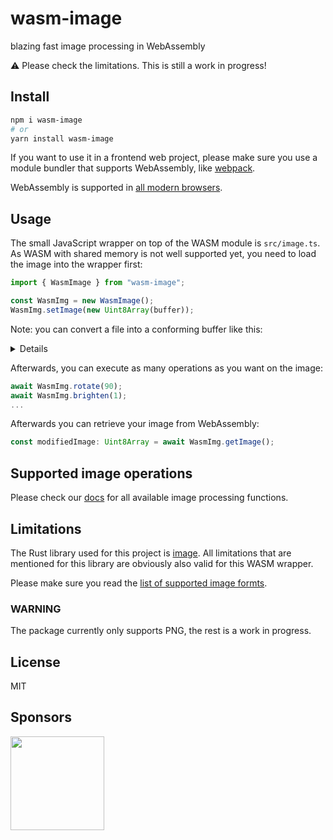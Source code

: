 # wasm-image

blazing fast image processing in WebAssembly

:warning: Please check the limitations. This is still a work in progress!

## Install

```bash
npm i wasm-image
# or
yarn install wasm-image
```

If you want to use it in a frontend web project, please make sure you use a module bundler that supports WebAssembly, like [webpack](https://webpack.js.org/).

WebAssembly is supported in [all modern browsers](https://caniuse.com/#feat=wasm).

## Usage

The small JavaScript wrapper on top of the WASM module is `src/image.ts`. As WASM with shared memory is not well supported yet, you need to load the image into the wrapper first:

```ts
import { WasmImage } from "wasm-image";

const WasmImg = new WasmImage();
WasmImg.setImage(new Uint8Array(buffer));
```

Note: you can convert a file into a conforming buffer like this:

<details>

```ts
getImageAsArrayBuffer = async (file: File): Promise<ArrayBuffer> => {
  const result = await new Promise<ArrayBuffer>((resolve, reject) => {
    const reader = new FileReader();
    reader.onloadend = () => {
      if (reader.result instanceof ArrayBuffer) {
        return resolve(reader.result);
      } else {
        return reject(new Error("Could not create arraybuffer"));
      }
    };
    reader.onerror = reject;
    reader.readAsArrayBuffer(file);
  });

  return result;
};
```

</details>

Afterwards, you can execute as many operations as you want on the image:

```ts
await WasmImg.rotate(90);
await WasmImg.brighten(1);
...
```

Afterwards you can retrieve your image from WebAssembly:

```ts
const modifiedImage: Uint8Array = await WasmImg.getImage();
```

## Supported image operations
Please check our [docs](https://peerigon.github.io/wasm-image/) for all available image processing functions.

## Limitations

The Rust library used for this project is [image](https://github.com/PistonDevelopers/image). All limitations that are mentioned for this library are obviously also valid for this WASM wrapper.

Please make sure you read the [list of supported image formts](https://github.com/PistonDevelopers/image#2-supported-image-formats).

### WARNING
The package currently only supports PNG, the rest is a work in progress.

## License

MIT

## Sponsors

[<img src="https://assets.peerigon.com/peerigon/logo/peerigon-logo-flat-spinat.png" width="150" />](https://peerigon.com)
